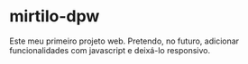 # mirtilo-dpw
Este meu primeiro projeto web. Pretendo, no futuro, adicionar funcionalidades com javascript e deixá-lo responsivo.
